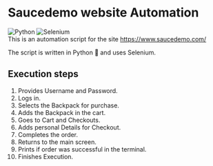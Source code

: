 # Saucedemo website Automation
![Python](https://img.shields.io/badge/python-3670A0?style=for-the-badge&logo=python&logoColor=ffdd54)
![Selenium](https://img.shields.io/badge/selenium-brightgreen.svg?style=for-the-badge&logo=selenium&logoColor=white)
<br>
This is an automation script for the site https://www.saucedemo.com/

The script is written in Python 🐍 and uses Selenium.

## Execution steps

<ol>
<li> Provides Username and Password.
<li> Logs in.
<li> Selects the Backpack for purchase.
<li> Adds the Backpack in the cart.
<li> Goes to Cart and Checkouts.
<li> Adds personal Details for Checkout.
<li> Completes the order.
<li> Returns to the main screen.
<li> Prints if order was successful in the terminal.
<li> Finishes Execution.</ol>
